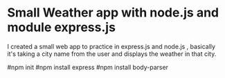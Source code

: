 # Small Weather app with node.js and module express.js

I created a small web app to practice in express.js and node.js , basically it's taking a city name from the user and displays the weather in that city.


#npm init
#npm install express
#npm install body-parser
